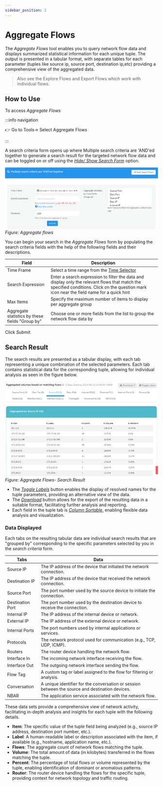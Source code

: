 ```yaml
---
sidebar_position: 2
---
```


# Aggregate Flows


The *Aggregate Flows* tool enables you to query network flow data and displays summarized statistical information for each unique tuple. The output is presented in a tabular format, with separate tables for each parameter (tuples like source ip, source port, destination ip,etc) providing a comprehensive view of the aggregated data.

> Also see the Explore Flows and Export Flows which work with individual flows.

## How to Use

To access *Aggregate Flows*

:::info navigation

:point_right: Go to Tools&rarr; Select Aggregate Flows

:::

A search criteria form opens up where Multiple search criteria are 'AND'ed together to generate a search result for the targeted network flow data and can be toggled on or off using the [*Hide/ Show Search Form*](/docs/ug/ui/elements#hide-show-search-form) option.

![](images/aggregateflows.png)  
*Figure: Aggregate flows*

You can begin your search in the *Aggregate Flows* form by populating the search criteria fields with the help of the following fields and their descriptions.

| Field                                             | Description                                                  |
|---------------------------------------------------|--------------------------------------------------------------|
| Time Frame                                        | Select a time range from the [Time Selector](/docs/ug/ui/elements#time-selector)                                                                                            |
| Search Expression                                 | Enter a search expression to filter the data and display only the relevant flows that match the specified conditions. Click on the question mark icon near the field name for a quick hint                                                                                                         |
| Max Items                                         | Specify the maximum number of items to display per aggregate group                                                                                                              |
| Aggregate statistics by these fields "Group by"   | Choose one or more fields from the list to group the network flow data by                                                                                                       |

Click *Submit*.

## Search Result

The search results are presented as a tabular display, with each tab representing a unique combination of the selected parameters. Each tab contains statistical data for the corresponding tuple, allowing for individual analysis as seen in the figure below.

![](images/aggregateflows_searchresult.png)
*Figure: Aggregate Flows- Search Result*

- The [*Toggle Labels*](/docs/ug/ui/elements#toggle-labels) button enables the display of resolved names for the tuple parameters, providing an alternative view of the data. 
- The [*Download*](/docs/ug/ui/elements#download-button) button allows for the export of the resulting data in a suitable format, facilitating further analysis and reporting.
- Each field in the tuple tab is [*Column Sortable*](/docs/ug/ui/elements#column-sorter), enabling flexible data analysis and visualization.

### Data Displayed

Each tabs on the resulting tabular data are individual search results that are "grouped by" corresponding to the specific parameters selected by you in the *search criteria* form. 

| Tabs                      | Data                                                                                 |
|---------------------------|--------------------------------------------------------------------------------------|
| Source IP 				| The IP address of the device that initiated the network connection.                  |
| Destination IP            | The IP address of the device that received the network connection.                   |
| Source Port               | The port number used by the source device to initiate the connection.                |
| Destination Port          | The port number used by the destination device to receive the connection.            |
| Internal IP               | The IP address of the internal device or network.                                    |
| External IP 				| The IP address of the external device or network.                                    |
| Internal Ports            | The port numbers used by internal applications or services.                          |
| Protocols 			    | The network protocol used for communication (e.g., TCP, UDP, ICMP).                  |
| Routers 					| The router device handling the network flow.                                         |
| Interface In 				| The incoming network interface receiving the flow.                                   |
| Interface Out 			| The outgoing network interface sending the flow.                                     |
| Flow Tag  				| A custom tag or label assigned to the flow for filtering or analysis.                |
| Conversation              | A unique identifier for the conversation or session between the source and destination devices.                                                                                               |
| NBAR                      | The application service associated with the network flow.                            |

These data sets provide a comprehensive view of network activity, facilitating in-depth analysis and insights for each tuple with the following details.
- **Item**: The specific value of the tuple field being analyzed (e.g., source IP address, destination port number, etc.).
- **Label**: A human-readable label or description associated with the item, if available (e.g., hostname, application name, etc.).
- **Flows**: The aggregate count of network flows matching the tuple.
- **Volume**: The total amount of data (in kilobytes) transferred in the flows matching the tuple.
- **Percent**: The percentage of total flows or volume represented by the tuple, enabling identification of dominant or anomalous patterns.
- **Router**: The router device handling the flows for the specific tuple, providing context for network topology and traffic routing.
